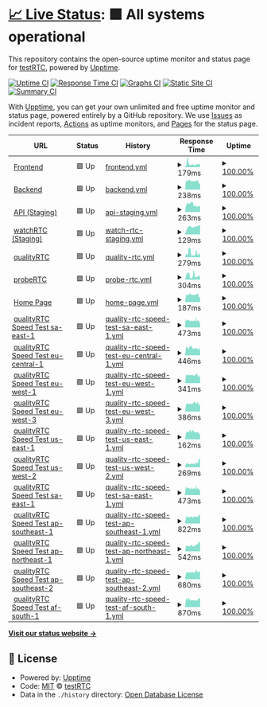 # [📈 Live Status](https://status.testrtc.com): <!--live status--> **🟩 All systems operational**

This repository contains the open-source uptime monitor and status page for [testRTC](https://testrtc.com/), powered by [Upptime](https://github.com/upptime/upptime).

[![Uptime CI](https://github.com/koj-co/upptime/workflows/Uptime%20CI/badge.svg)](https://github.com/koj-co/upptime/actions?query=workflow%3A%22Uptime+CI%22)
[![Response Time CI](https://github.com/koj-co/upptime/workflows/Response%20Time%20CI/badge.svg)](https://github.com/koj-co/upptime/actions?query=workflow%3A%22Response+Time+CI%22)
[![Graphs CI](https://github.com/koj-co/upptime/workflows/Graphs%20CI/badge.svg)](https://github.com/koj-co/upptime/actions?query=workflow%3A%22Graphs+CI%22)
[![Static Site CI](https://github.com/koj-co/upptime/workflows/Static%20Site%20CI/badge.svg)](https://github.com/koj-co/upptime/actions?query=workflow%3A%22Static+Site+CI%22)
[![Summary CI](https://github.com/koj-co/upptime/workflows/Summary%20CI/badge.svg)](https://github.com/koj-co/upptime/actions?query=workflow%3A%22Summary+CI%22)

With [Upptime](https://upptime.js.org), you can get your own unlimited and free uptime monitor and status page, powered entirely by a GitHub repository. We use [Issues](https://github.com/testRTC/status-page/issues) as incident reports, [Actions](https://github.com/testRTC/status-page/actions) as uptime monitors, and [Pages](https://status.testrtc.com) for the status page.

<!--start: status pages-->
<!-- This summary is generated by Upptime (https://github.com/upptime/upptime) -->
<!-- Do not edit this manually, your changes will be overwritten -->
<!-- prettier-ignore -->
| URL | Status | History | Response Time | Uptime |
| --- | ------ | ------- | ------------- | ------ |
| <img alt="" src="https://favicons.githubusercontent.com/app.testrtc.com" height="13"> [Frontend](https://app.testrtc.com/) | 🟩 Up | [frontend.yml](https://github.com/testRTC/status-page/commits/master/history/frontend.yml) | <details><summary><img alt="Response time graph" src="./graphs/frontend/response-time-week.png" height="20"> 179ms</summary><br><a href="https://status-staging.testrtc.com/history/frontend"><img alt="Response time 239" src="https://img.shields.io/endpoint?url=https%3A%2F%2Fraw.githubusercontent.com%2FtestRTC%2Fstatus-page%2Fmaster%2Fapi%2Ffrontend%2Fresponse-time.json"></a><br><a href="https://status-staging.testrtc.com/history/frontend"><img alt="24-hour response time 98" src="https://img.shields.io/endpoint?url=https%3A%2F%2Fraw.githubusercontent.com%2FtestRTC%2Fstatus-page%2Fmaster%2Fapi%2Ffrontend%2Fresponse-time-day.json"></a><br><a href="https://status-staging.testrtc.com/history/frontend"><img alt="7-day response time 179" src="https://img.shields.io/endpoint?url=https%3A%2F%2Fraw.githubusercontent.com%2FtestRTC%2Fstatus-page%2Fmaster%2Fapi%2Ffrontend%2Fresponse-time-week.json"></a><br><a href="https://status-staging.testrtc.com/history/frontend"><img alt="30-day response time 239" src="https://img.shields.io/endpoint?url=https%3A%2F%2Fraw.githubusercontent.com%2FtestRTC%2Fstatus-page%2Fmaster%2Fapi%2Ffrontend%2Fresponse-time-month.json"></a><br><a href="https://status-staging.testrtc.com/history/frontend"><img alt="1-year response time 239" src="https://img.shields.io/endpoint?url=https%3A%2F%2Fraw.githubusercontent.com%2FtestRTC%2Fstatus-page%2Fmaster%2Fapi%2Ffrontend%2Fresponse-time-year.json"></a></details> | <details><summary><a href="https://status-staging.testrtc.com/history/frontend">100.00%</a></summary><a href="https://status-staging.testrtc.com/history/frontend"><img alt="All-time uptime 100.00%" src="https://img.shields.io/endpoint?url=https%3A%2F%2Fraw.githubusercontent.com%2FtestRTC%2Fstatus-page%2Fmaster%2Fapi%2Ffrontend%2Fuptime.json"></a><br><a href="https://status-staging.testrtc.com/history/frontend"><img alt="24-hour uptime 100.00%" src="https://img.shields.io/endpoint?url=https%3A%2F%2Fraw.githubusercontent.com%2FtestRTC%2Fstatus-page%2Fmaster%2Fapi%2Ffrontend%2Fuptime-day.json"></a><br><a href="https://status-staging.testrtc.com/history/frontend"><img alt="7-day uptime 100.00%" src="https://img.shields.io/endpoint?url=https%3A%2F%2Fraw.githubusercontent.com%2FtestRTC%2Fstatus-page%2Fmaster%2Fapi%2Ffrontend%2Fuptime-week.json"></a><br><a href="https://status-staging.testrtc.com/history/frontend"><img alt="30-day uptime 100.00%" src="https://img.shields.io/endpoint?url=https%3A%2F%2Fraw.githubusercontent.com%2FtestRTC%2Fstatus-page%2Fmaster%2Fapi%2Ffrontend%2Fuptime-month.json"></a><br><a href="https://status-staging.testrtc.com/history/frontend"><img alt="1-year uptime 100.00%" src="https://img.shields.io/endpoint?url=https%3A%2F%2Fraw.githubusercontent.com%2FtestRTC%2Fstatus-page%2Fmaster%2Fapi%2Ffrontend%2Fuptime-year.json"></a></details>
| <img alt="" src="https://favicons.githubusercontent.com/app1.testrtc.com" height="13"> [Backend](https://app1.testrtc.com/api/status-page/system_name) | 🟩 Up | [backend.yml](https://github.com/testRTC/status-page/commits/master/history/backend.yml) | <details><summary><img alt="Response time graph" src="./graphs/backend/response-time-week.png" height="20"> 238ms</summary><br><a href="https://status-staging.testrtc.com/history/backend"><img alt="Response time 297" src="https://img.shields.io/endpoint?url=https%3A%2F%2Fraw.githubusercontent.com%2FtestRTC%2Fstatus-page%2Fmaster%2Fapi%2Fbackend%2Fresponse-time.json"></a><br><a href="https://status-staging.testrtc.com/history/backend"><img alt="24-hour response time 111" src="https://img.shields.io/endpoint?url=https%3A%2F%2Fraw.githubusercontent.com%2FtestRTC%2Fstatus-page%2Fmaster%2Fapi%2Fbackend%2Fresponse-time-day.json"></a><br><a href="https://status-staging.testrtc.com/history/backend"><img alt="7-day response time 238" src="https://img.shields.io/endpoint?url=https%3A%2F%2Fraw.githubusercontent.com%2FtestRTC%2Fstatus-page%2Fmaster%2Fapi%2Fbackend%2Fresponse-time-week.json"></a><br><a href="https://status-staging.testrtc.com/history/backend"><img alt="30-day response time 297" src="https://img.shields.io/endpoint?url=https%3A%2F%2Fraw.githubusercontent.com%2FtestRTC%2Fstatus-page%2Fmaster%2Fapi%2Fbackend%2Fresponse-time-month.json"></a><br><a href="https://status-staging.testrtc.com/history/backend"><img alt="1-year response time 297" src="https://img.shields.io/endpoint?url=https%3A%2F%2Fraw.githubusercontent.com%2FtestRTC%2Fstatus-page%2Fmaster%2Fapi%2Fbackend%2Fresponse-time-year.json"></a></details> | <details><summary><a href="https://status-staging.testrtc.com/history/backend">100.00%</a></summary><a href="https://status-staging.testrtc.com/history/backend"><img alt="All-time uptime 100.00%" src="https://img.shields.io/endpoint?url=https%3A%2F%2Fraw.githubusercontent.com%2FtestRTC%2Fstatus-page%2Fmaster%2Fapi%2Fbackend%2Fuptime.json"></a><br><a href="https://status-staging.testrtc.com/history/backend"><img alt="24-hour uptime 100.00%" src="https://img.shields.io/endpoint?url=https%3A%2F%2Fraw.githubusercontent.com%2FtestRTC%2Fstatus-page%2Fmaster%2Fapi%2Fbackend%2Fuptime-day.json"></a><br><a href="https://status-staging.testrtc.com/history/backend"><img alt="7-day uptime 100.00%" src="https://img.shields.io/endpoint?url=https%3A%2F%2Fraw.githubusercontent.com%2FtestRTC%2Fstatus-page%2Fmaster%2Fapi%2Fbackend%2Fuptime-week.json"></a><br><a href="https://status-staging.testrtc.com/history/backend"><img alt="30-day uptime 100.00%" src="https://img.shields.io/endpoint?url=https%3A%2F%2Fraw.githubusercontent.com%2FtestRTC%2Fstatus-page%2Fmaster%2Fapi%2Fbackend%2Fuptime-month.json"></a><br><a href="https://status-staging.testrtc.com/history/backend"><img alt="1-year uptime 100.00%" src="https://img.shields.io/endpoint?url=https%3A%2F%2Fraw.githubusercontent.com%2FtestRTC%2Fstatus-page%2Fmaster%2Fapi%2Fbackend%2Fuptime-year.json"></a></details>
| <img alt="" src="https://favicons.githubusercontent.com/api.testrtc.com" height="13"> [API (Staging)](https://api.testrtc.com/v1st/statuspage) | 🟩 Up | [api-staging.yml](https://github.com/testRTC/status-page/commits/master/history/api-staging.yml) | <details><summary><img alt="Response time graph" src="./graphs/api-staging/response-time-week.png" height="20"> 263ms</summary><br><a href="https://status-staging.testrtc.com/history/api-staging"><img alt="Response time 282" src="https://img.shields.io/endpoint?url=https%3A%2F%2Fraw.githubusercontent.com%2FtestRTC%2Fstatus-page%2Fmaster%2Fapi%2Fapi-staging%2Fresponse-time.json"></a><br><a href="https://status-staging.testrtc.com/history/api-staging"><img alt="24-hour response time 130" src="https://img.shields.io/endpoint?url=https%3A%2F%2Fraw.githubusercontent.com%2FtestRTC%2Fstatus-page%2Fmaster%2Fapi%2Fapi-staging%2Fresponse-time-day.json"></a><br><a href="https://status-staging.testrtc.com/history/api-staging"><img alt="7-day response time 263" src="https://img.shields.io/endpoint?url=https%3A%2F%2Fraw.githubusercontent.com%2FtestRTC%2Fstatus-page%2Fmaster%2Fapi%2Fapi-staging%2Fresponse-time-week.json"></a><br><a href="https://status-staging.testrtc.com/history/api-staging"><img alt="30-day response time 282" src="https://img.shields.io/endpoint?url=https%3A%2F%2Fraw.githubusercontent.com%2FtestRTC%2Fstatus-page%2Fmaster%2Fapi%2Fapi-staging%2Fresponse-time-month.json"></a><br><a href="https://status-staging.testrtc.com/history/api-staging"><img alt="1-year response time 282" src="https://img.shields.io/endpoint?url=https%3A%2F%2Fraw.githubusercontent.com%2FtestRTC%2Fstatus-page%2Fmaster%2Fapi%2Fapi-staging%2Fresponse-time-year.json"></a></details> | <details><summary><a href="https://status-staging.testrtc.com/history/api-staging">100.00%</a></summary><a href="https://status-staging.testrtc.com/history/api-staging"><img alt="All-time uptime 96.85%" src="https://img.shields.io/endpoint?url=https%3A%2F%2Fraw.githubusercontent.com%2FtestRTC%2Fstatus-page%2Fmaster%2Fapi%2Fapi-staging%2Fuptime.json"></a><br><a href="https://status-staging.testrtc.com/history/api-staging"><img alt="24-hour uptime 100.00%" src="https://img.shields.io/endpoint?url=https%3A%2F%2Fraw.githubusercontent.com%2FtestRTC%2Fstatus-page%2Fmaster%2Fapi%2Fapi-staging%2Fuptime-day.json"></a><br><a href="https://status-staging.testrtc.com/history/api-staging"><img alt="7-day uptime 100.00%" src="https://img.shields.io/endpoint?url=https%3A%2F%2Fraw.githubusercontent.com%2FtestRTC%2Fstatus-page%2Fmaster%2Fapi%2Fapi-staging%2Fuptime-week.json"></a><br><a href="https://status-staging.testrtc.com/history/api-staging"><img alt="30-day uptime 96.85%" src="https://img.shields.io/endpoint?url=https%3A%2F%2Fraw.githubusercontent.com%2FtestRTC%2Fstatus-page%2Fmaster%2Fapi%2Fapi-staging%2Fuptime-month.json"></a><br><a href="https://status-staging.testrtc.com/history/api-staging"><img alt="1-year uptime 96.85%" src="https://img.shields.io/endpoint?url=https%3A%2F%2Fraw.githubusercontent.com%2FtestRTC%2Fstatus-page%2Fmaster%2Fapi%2Fapi-staging%2Fuptime-year.json"></a></details>
| <img alt="" src="https://favicons.githubusercontent.com/watchrtc-staging2.testrtc.com" height="13"> [watchRTC (Staging)](https://watchrtc-staging2.testrtc.com/healthcheck) | 🟩 Up | [watch-rtc-staging.yml](https://github.com/testRTC/status-page/commits/master/history/watch-rtc-staging.yml) | <details><summary><img alt="Response time graph" src="./graphs/watch-rtc-staging/response-time-week.png" height="20"> 129ms</summary><br><a href="https://status-staging.testrtc.com/history/watch-rtc-staging"><img alt="Response time 142" src="https://img.shields.io/endpoint?url=https%3A%2F%2Fraw.githubusercontent.com%2FtestRTC%2Fstatus-page%2Fmaster%2Fapi%2Fwatch-rtc-staging%2Fresponse-time.json"></a><br><a href="https://status-staging.testrtc.com/history/watch-rtc-staging"><img alt="24-hour response time 123" src="https://img.shields.io/endpoint?url=https%3A%2F%2Fraw.githubusercontent.com%2FtestRTC%2Fstatus-page%2Fmaster%2Fapi%2Fwatch-rtc-staging%2Fresponse-time-day.json"></a><br><a href="https://status-staging.testrtc.com/history/watch-rtc-staging"><img alt="7-day response time 129" src="https://img.shields.io/endpoint?url=https%3A%2F%2Fraw.githubusercontent.com%2FtestRTC%2Fstatus-page%2Fmaster%2Fapi%2Fwatch-rtc-staging%2Fresponse-time-week.json"></a><br><a href="https://status-staging.testrtc.com/history/watch-rtc-staging"><img alt="30-day response time 142" src="https://img.shields.io/endpoint?url=https%3A%2F%2Fraw.githubusercontent.com%2FtestRTC%2Fstatus-page%2Fmaster%2Fapi%2Fwatch-rtc-staging%2Fresponse-time-month.json"></a><br><a href="https://status-staging.testrtc.com/history/watch-rtc-staging"><img alt="1-year response time 142" src="https://img.shields.io/endpoint?url=https%3A%2F%2Fraw.githubusercontent.com%2FtestRTC%2Fstatus-page%2Fmaster%2Fapi%2Fwatch-rtc-staging%2Fresponse-time-year.json"></a></details> | <details><summary><a href="https://status-staging.testrtc.com/history/watch-rtc-staging">100.00%</a></summary><a href="https://status-staging.testrtc.com/history/watch-rtc-staging"><img alt="All-time uptime 100.00%" src="https://img.shields.io/endpoint?url=https%3A%2F%2Fraw.githubusercontent.com%2FtestRTC%2Fstatus-page%2Fmaster%2Fapi%2Fwatch-rtc-staging%2Fuptime.json"></a><br><a href="https://status-staging.testrtc.com/history/watch-rtc-staging"><img alt="24-hour uptime 100.00%" src="https://img.shields.io/endpoint?url=https%3A%2F%2Fraw.githubusercontent.com%2FtestRTC%2Fstatus-page%2Fmaster%2Fapi%2Fwatch-rtc-staging%2Fuptime-day.json"></a><br><a href="https://status-staging.testrtc.com/history/watch-rtc-staging"><img alt="7-day uptime 100.00%" src="https://img.shields.io/endpoint?url=https%3A%2F%2Fraw.githubusercontent.com%2FtestRTC%2Fstatus-page%2Fmaster%2Fapi%2Fwatch-rtc-staging%2Fuptime-week.json"></a><br><a href="https://status-staging.testrtc.com/history/watch-rtc-staging"><img alt="30-day uptime 100.00%" src="https://img.shields.io/endpoint?url=https%3A%2F%2Fraw.githubusercontent.com%2FtestRTC%2Fstatus-page%2Fmaster%2Fapi%2Fwatch-rtc-staging%2Fuptime-month.json"></a><br><a href="https://status-staging.testrtc.com/history/watch-rtc-staging"><img alt="1-year uptime 100.00%" src="https://img.shields.io/endpoint?url=https%3A%2F%2Fraw.githubusercontent.com%2FtestRTC%2Fstatus-page%2Fmaster%2Fapi%2Fwatch-rtc-staging%2Fuptime-year.json"></a></details>
| <img alt="" src="https://favicons.githubusercontent.com/ping-test.testrtc.com" height="13"> [qualityRTC](https://ping-test.testrtc.com/) | 🟩 Up | [quality-rtc.yml](https://github.com/testRTC/status-page/commits/master/history/quality-rtc.yml) | <details><summary><img alt="Response time graph" src="./graphs/quality-rtc/response-time-week.png" height="20"> 279ms</summary><br><a href="https://status-staging.testrtc.com/history/quality-rtc"><img alt="Response time 259" src="https://img.shields.io/endpoint?url=https%3A%2F%2Fraw.githubusercontent.com%2FtestRTC%2Fstatus-page%2Fmaster%2Fapi%2Fquality-rtc%2Fresponse-time.json"></a><br><a href="https://status-staging.testrtc.com/history/quality-rtc"><img alt="24-hour response time 52" src="https://img.shields.io/endpoint?url=https%3A%2F%2Fraw.githubusercontent.com%2FtestRTC%2Fstatus-page%2Fmaster%2Fapi%2Fquality-rtc%2Fresponse-time-day.json"></a><br><a href="https://status-staging.testrtc.com/history/quality-rtc"><img alt="7-day response time 279" src="https://img.shields.io/endpoint?url=https%3A%2F%2Fraw.githubusercontent.com%2FtestRTC%2Fstatus-page%2Fmaster%2Fapi%2Fquality-rtc%2Fresponse-time-week.json"></a><br><a href="https://status-staging.testrtc.com/history/quality-rtc"><img alt="30-day response time 259" src="https://img.shields.io/endpoint?url=https%3A%2F%2Fraw.githubusercontent.com%2FtestRTC%2Fstatus-page%2Fmaster%2Fapi%2Fquality-rtc%2Fresponse-time-month.json"></a><br><a href="https://status-staging.testrtc.com/history/quality-rtc"><img alt="1-year response time 259" src="https://img.shields.io/endpoint?url=https%3A%2F%2Fraw.githubusercontent.com%2FtestRTC%2Fstatus-page%2Fmaster%2Fapi%2Fquality-rtc%2Fresponse-time-year.json"></a></details> | <details><summary><a href="https://status-staging.testrtc.com/history/quality-rtc">100.00%</a></summary><a href="https://status-staging.testrtc.com/history/quality-rtc"><img alt="All-time uptime 100.00%" src="https://img.shields.io/endpoint?url=https%3A%2F%2Fraw.githubusercontent.com%2FtestRTC%2Fstatus-page%2Fmaster%2Fapi%2Fquality-rtc%2Fuptime.json"></a><br><a href="https://status-staging.testrtc.com/history/quality-rtc"><img alt="24-hour uptime 100.00%" src="https://img.shields.io/endpoint?url=https%3A%2F%2Fraw.githubusercontent.com%2FtestRTC%2Fstatus-page%2Fmaster%2Fapi%2Fquality-rtc%2Fuptime-day.json"></a><br><a href="https://status-staging.testrtc.com/history/quality-rtc"><img alt="7-day uptime 100.00%" src="https://img.shields.io/endpoint?url=https%3A%2F%2Fraw.githubusercontent.com%2FtestRTC%2Fstatus-page%2Fmaster%2Fapi%2Fquality-rtc%2Fuptime-week.json"></a><br><a href="https://status-staging.testrtc.com/history/quality-rtc"><img alt="30-day uptime 100.00%" src="https://img.shields.io/endpoint?url=https%3A%2F%2Fraw.githubusercontent.com%2FtestRTC%2Fstatus-page%2Fmaster%2Fapi%2Fquality-rtc%2Fuptime-month.json"></a><br><a href="https://status-staging.testrtc.com/history/quality-rtc"><img alt="1-year uptime 100.00%" src="https://img.shields.io/endpoint?url=https%3A%2F%2Fraw.githubusercontent.com%2FtestRTC%2Fstatus-page%2Fmaster%2Fapi%2Fquality-rtc%2Fuptime-year.json"></a></details>
| <img alt="" src="https://favicons.githubusercontent.com/probertc.testrtc.com" height="13"> [probeRTC](https://probertc.testrtc.com/) | 🟩 Up | [probe-rtc.yml](https://github.com/testRTC/status-page/commits/master/history/probe-rtc.yml) | <details><summary><img alt="Response time graph" src="./graphs/probe-rtc/response-time-week.png" height="20"> 304ms</summary><br><a href="https://status-staging.testrtc.com/history/probe-rtc"><img alt="Response time 281" src="https://img.shields.io/endpoint?url=https%3A%2F%2Fraw.githubusercontent.com%2FtestRTC%2Fstatus-page%2Fmaster%2Fapi%2Fprobe-rtc%2Fresponse-time.json"></a><br><a href="https://status-staging.testrtc.com/history/probe-rtc"><img alt="24-hour response time 314" src="https://img.shields.io/endpoint?url=https%3A%2F%2Fraw.githubusercontent.com%2FtestRTC%2Fstatus-page%2Fmaster%2Fapi%2Fprobe-rtc%2Fresponse-time-day.json"></a><br><a href="https://status-staging.testrtc.com/history/probe-rtc"><img alt="7-day response time 304" src="https://img.shields.io/endpoint?url=https%3A%2F%2Fraw.githubusercontent.com%2FtestRTC%2Fstatus-page%2Fmaster%2Fapi%2Fprobe-rtc%2Fresponse-time-week.json"></a><br><a href="https://status-staging.testrtc.com/history/probe-rtc"><img alt="30-day response time 281" src="https://img.shields.io/endpoint?url=https%3A%2F%2Fraw.githubusercontent.com%2FtestRTC%2Fstatus-page%2Fmaster%2Fapi%2Fprobe-rtc%2Fresponse-time-month.json"></a><br><a href="https://status-staging.testrtc.com/history/probe-rtc"><img alt="1-year response time 281" src="https://img.shields.io/endpoint?url=https%3A%2F%2Fraw.githubusercontent.com%2FtestRTC%2Fstatus-page%2Fmaster%2Fapi%2Fprobe-rtc%2Fresponse-time-year.json"></a></details> | <details><summary><a href="https://status-staging.testrtc.com/history/probe-rtc">100.00%</a></summary><a href="https://status-staging.testrtc.com/history/probe-rtc"><img alt="All-time uptime 100.00%" src="https://img.shields.io/endpoint?url=https%3A%2F%2Fraw.githubusercontent.com%2FtestRTC%2Fstatus-page%2Fmaster%2Fapi%2Fprobe-rtc%2Fuptime.json"></a><br><a href="https://status-staging.testrtc.com/history/probe-rtc"><img alt="24-hour uptime 100.00%" src="https://img.shields.io/endpoint?url=https%3A%2F%2Fraw.githubusercontent.com%2FtestRTC%2Fstatus-page%2Fmaster%2Fapi%2Fprobe-rtc%2Fuptime-day.json"></a><br><a href="https://status-staging.testrtc.com/history/probe-rtc"><img alt="7-day uptime 100.00%" src="https://img.shields.io/endpoint?url=https%3A%2F%2Fraw.githubusercontent.com%2FtestRTC%2Fstatus-page%2Fmaster%2Fapi%2Fprobe-rtc%2Fuptime-week.json"></a><br><a href="https://status-staging.testrtc.com/history/probe-rtc"><img alt="30-day uptime 100.00%" src="https://img.shields.io/endpoint?url=https%3A%2F%2Fraw.githubusercontent.com%2FtestRTC%2Fstatus-page%2Fmaster%2Fapi%2Fprobe-rtc%2Fuptime-month.json"></a><br><a href="https://status-staging.testrtc.com/history/probe-rtc"><img alt="1-year uptime 100.00%" src="https://img.shields.io/endpoint?url=https%3A%2F%2Fraw.githubusercontent.com%2FtestRTC%2Fstatus-page%2Fmaster%2Fapi%2Fprobe-rtc%2Fuptime-year.json"></a></details>
| <img alt="" src="https://favicons.githubusercontent.com/testrtc.com" height="13"> [Home Page](https://testrtc.com/) | 🟩 Up | [home-page.yml](https://github.com/testRTC/status-page/commits/master/history/home-page.yml) | <details><summary><img alt="Response time graph" src="./graphs/home-page/response-time-week.png" height="20"> 187ms</summary><br><a href="https://status-staging.testrtc.com/history/home-page"><img alt="Response time 232" src="https://img.shields.io/endpoint?url=https%3A%2F%2Fraw.githubusercontent.com%2FtestRTC%2Fstatus-page%2Fmaster%2Fapi%2Fhome-page%2Fresponse-time.json"></a><br><a href="https://status-staging.testrtc.com/history/home-page"><img alt="24-hour response time 80" src="https://img.shields.io/endpoint?url=https%3A%2F%2Fraw.githubusercontent.com%2FtestRTC%2Fstatus-page%2Fmaster%2Fapi%2Fhome-page%2Fresponse-time-day.json"></a><br><a href="https://status-staging.testrtc.com/history/home-page"><img alt="7-day response time 187" src="https://img.shields.io/endpoint?url=https%3A%2F%2Fraw.githubusercontent.com%2FtestRTC%2Fstatus-page%2Fmaster%2Fapi%2Fhome-page%2Fresponse-time-week.json"></a><br><a href="https://status-staging.testrtc.com/history/home-page"><img alt="30-day response time 232" src="https://img.shields.io/endpoint?url=https%3A%2F%2Fraw.githubusercontent.com%2FtestRTC%2Fstatus-page%2Fmaster%2Fapi%2Fhome-page%2Fresponse-time-month.json"></a><br><a href="https://status-staging.testrtc.com/history/home-page"><img alt="1-year response time 232" src="https://img.shields.io/endpoint?url=https%3A%2F%2Fraw.githubusercontent.com%2FtestRTC%2Fstatus-page%2Fmaster%2Fapi%2Fhome-page%2Fresponse-time-year.json"></a></details> | <details><summary><a href="https://status-staging.testrtc.com/history/home-page">100.00%</a></summary><a href="https://status-staging.testrtc.com/history/home-page"><img alt="All-time uptime 100.00%" src="https://img.shields.io/endpoint?url=https%3A%2F%2Fraw.githubusercontent.com%2FtestRTC%2Fstatus-page%2Fmaster%2Fapi%2Fhome-page%2Fuptime.json"></a><br><a href="https://status-staging.testrtc.com/history/home-page"><img alt="24-hour uptime 100.00%" src="https://img.shields.io/endpoint?url=https%3A%2F%2Fraw.githubusercontent.com%2FtestRTC%2Fstatus-page%2Fmaster%2Fapi%2Fhome-page%2Fuptime-day.json"></a><br><a href="https://status-staging.testrtc.com/history/home-page"><img alt="7-day uptime 100.00%" src="https://img.shields.io/endpoint?url=https%3A%2F%2Fraw.githubusercontent.com%2FtestRTC%2Fstatus-page%2Fmaster%2Fapi%2Fhome-page%2Fuptime-week.json"></a><br><a href="https://status-staging.testrtc.com/history/home-page"><img alt="30-day uptime 100.00%" src="https://img.shields.io/endpoint?url=https%3A%2F%2Fraw.githubusercontent.com%2FtestRTC%2Fstatus-page%2Fmaster%2Fapi%2Fhome-page%2Fuptime-month.json"></a><br><a href="https://status-staging.testrtc.com/history/home-page"><img alt="1-year uptime 100.00%" src="https://img.shields.io/endpoint?url=https%3A%2F%2Fraw.githubusercontent.com%2FtestRTC%2Fstatus-page%2Fmaster%2Fapi%2Fhome-page%2Fuptime-year.json"></a></details>
| <img alt="" src="https://favicons.githubusercontent.com/sa-east-1.nettest.testrtc.com" height="13"> [qualityRTC Speed Test sa-east-1](https://sa-east-1.nettest.testrtc.com/country) | 🟩 Up | [quality-rtc-speed-test-sa-east-1.yml](https://github.com/testRTC/status-page/commits/master/history/quality-rtc-speed-test-sa-east-1.yml) | <details><summary><img alt="Response time graph" src="./graphs/quality-rtc-speed-test-sa-east-1/response-time-week.png" height="20"> 473ms</summary><br><a href="https://status-staging.testrtc.com/history/quality-rtc-speed-test-sa-east-1"><img alt="Response time 566" src="https://img.shields.io/endpoint?url=https%3A%2F%2Fraw.githubusercontent.com%2FtestRTC%2Fstatus-page%2Fmaster%2Fapi%2Fquality-rtc-speed-test-sa-east-1%2Fresponse-time.json"></a><br><a href="https://status-staging.testrtc.com/history/quality-rtc-speed-test-sa-east-1"><img alt="24-hour response time 399" src="https://img.shields.io/endpoint?url=https%3A%2F%2Fraw.githubusercontent.com%2FtestRTC%2Fstatus-page%2Fmaster%2Fapi%2Fquality-rtc-speed-test-sa-east-1%2Fresponse-time-day.json"></a><br><a href="https://status-staging.testrtc.com/history/quality-rtc-speed-test-sa-east-1"><img alt="7-day response time 473" src="https://img.shields.io/endpoint?url=https%3A%2F%2Fraw.githubusercontent.com%2FtestRTC%2Fstatus-page%2Fmaster%2Fapi%2Fquality-rtc-speed-test-sa-east-1%2Fresponse-time-week.json"></a><br><a href="https://status-staging.testrtc.com/history/quality-rtc-speed-test-sa-east-1"><img alt="30-day response time 566" src="https://img.shields.io/endpoint?url=https%3A%2F%2Fraw.githubusercontent.com%2FtestRTC%2Fstatus-page%2Fmaster%2Fapi%2Fquality-rtc-speed-test-sa-east-1%2Fresponse-time-month.json"></a><br><a href="https://status-staging.testrtc.com/history/quality-rtc-speed-test-sa-east-1"><img alt="1-year response time 566" src="https://img.shields.io/endpoint?url=https%3A%2F%2Fraw.githubusercontent.com%2FtestRTC%2Fstatus-page%2Fmaster%2Fapi%2Fquality-rtc-speed-test-sa-east-1%2Fresponse-time-year.json"></a></details> | <details><summary><a href="https://status-staging.testrtc.com/history/quality-rtc-speed-test-sa-east-1">100.00%</a></summary><a href="https://status-staging.testrtc.com/history/quality-rtc-speed-test-sa-east-1"><img alt="All-time uptime 100.00%" src="https://img.shields.io/endpoint?url=https%3A%2F%2Fraw.githubusercontent.com%2FtestRTC%2Fstatus-page%2Fmaster%2Fapi%2Fquality-rtc-speed-test-sa-east-1%2Fuptime.json"></a><br><a href="https://status-staging.testrtc.com/history/quality-rtc-speed-test-sa-east-1"><img alt="24-hour uptime 100.00%" src="https://img.shields.io/endpoint?url=https%3A%2F%2Fraw.githubusercontent.com%2FtestRTC%2Fstatus-page%2Fmaster%2Fapi%2Fquality-rtc-speed-test-sa-east-1%2Fuptime-day.json"></a><br><a href="https://status-staging.testrtc.com/history/quality-rtc-speed-test-sa-east-1"><img alt="7-day uptime 100.00%" src="https://img.shields.io/endpoint?url=https%3A%2F%2Fraw.githubusercontent.com%2FtestRTC%2Fstatus-page%2Fmaster%2Fapi%2Fquality-rtc-speed-test-sa-east-1%2Fuptime-week.json"></a><br><a href="https://status-staging.testrtc.com/history/quality-rtc-speed-test-sa-east-1"><img alt="30-day uptime 100.00%" src="https://img.shields.io/endpoint?url=https%3A%2F%2Fraw.githubusercontent.com%2FtestRTC%2Fstatus-page%2Fmaster%2Fapi%2Fquality-rtc-speed-test-sa-east-1%2Fuptime-month.json"></a><br><a href="https://status-staging.testrtc.com/history/quality-rtc-speed-test-sa-east-1"><img alt="1-year uptime 100.00%" src="https://img.shields.io/endpoint?url=https%3A%2F%2Fraw.githubusercontent.com%2FtestRTC%2Fstatus-page%2Fmaster%2Fapi%2Fquality-rtc-speed-test-sa-east-1%2Fuptime-year.json"></a></details>
| <img alt="" src="https://favicons.githubusercontent.com/eu-central-1.nettest.testrtc.com" height="13"> [qualityRTC Speed Test eu-central-1](https://eu-central-1.nettest.testrtc.com/country) | 🟩 Up | [quality-rtc-speed-test-eu-central-1.yml](https://github.com/testRTC/status-page/commits/master/history/quality-rtc-speed-test-eu-central-1.yml) | <details><summary><img alt="Response time graph" src="./graphs/quality-rtc-speed-test-eu-central-1/response-time-week.png" height="20"> 446ms</summary><br><a href="https://status-staging.testrtc.com/history/quality-rtc-speed-test-eu-central-1"><img alt="Response time 516" src="https://img.shields.io/endpoint?url=https%3A%2F%2Fraw.githubusercontent.com%2FtestRTC%2Fstatus-page%2Fmaster%2Fapi%2Fquality-rtc-speed-test-eu-central-1%2Fresponse-time.json"></a><br><a href="https://status-staging.testrtc.com/history/quality-rtc-speed-test-eu-central-1"><img alt="24-hour response time 363" src="https://img.shields.io/endpoint?url=https%3A%2F%2Fraw.githubusercontent.com%2FtestRTC%2Fstatus-page%2Fmaster%2Fapi%2Fquality-rtc-speed-test-eu-central-1%2Fresponse-time-day.json"></a><br><a href="https://status-staging.testrtc.com/history/quality-rtc-speed-test-eu-central-1"><img alt="7-day response time 446" src="https://img.shields.io/endpoint?url=https%3A%2F%2Fraw.githubusercontent.com%2FtestRTC%2Fstatus-page%2Fmaster%2Fapi%2Fquality-rtc-speed-test-eu-central-1%2Fresponse-time-week.json"></a><br><a href="https://status-staging.testrtc.com/history/quality-rtc-speed-test-eu-central-1"><img alt="30-day response time 516" src="https://img.shields.io/endpoint?url=https%3A%2F%2Fraw.githubusercontent.com%2FtestRTC%2Fstatus-page%2Fmaster%2Fapi%2Fquality-rtc-speed-test-eu-central-1%2Fresponse-time-month.json"></a><br><a href="https://status-staging.testrtc.com/history/quality-rtc-speed-test-eu-central-1"><img alt="1-year response time 516" src="https://img.shields.io/endpoint?url=https%3A%2F%2Fraw.githubusercontent.com%2FtestRTC%2Fstatus-page%2Fmaster%2Fapi%2Fquality-rtc-speed-test-eu-central-1%2Fresponse-time-year.json"></a></details> | <details><summary><a href="https://status-staging.testrtc.com/history/quality-rtc-speed-test-eu-central-1">100.00%</a></summary><a href="https://status-staging.testrtc.com/history/quality-rtc-speed-test-eu-central-1"><img alt="All-time uptime 100.00%" src="https://img.shields.io/endpoint?url=https%3A%2F%2Fraw.githubusercontent.com%2FtestRTC%2Fstatus-page%2Fmaster%2Fapi%2Fquality-rtc-speed-test-eu-central-1%2Fuptime.json"></a><br><a href="https://status-staging.testrtc.com/history/quality-rtc-speed-test-eu-central-1"><img alt="24-hour uptime 100.00%" src="https://img.shields.io/endpoint?url=https%3A%2F%2Fraw.githubusercontent.com%2FtestRTC%2Fstatus-page%2Fmaster%2Fapi%2Fquality-rtc-speed-test-eu-central-1%2Fuptime-day.json"></a><br><a href="https://status-staging.testrtc.com/history/quality-rtc-speed-test-eu-central-1"><img alt="7-day uptime 100.00%" src="https://img.shields.io/endpoint?url=https%3A%2F%2Fraw.githubusercontent.com%2FtestRTC%2Fstatus-page%2Fmaster%2Fapi%2Fquality-rtc-speed-test-eu-central-1%2Fuptime-week.json"></a><br><a href="https://status-staging.testrtc.com/history/quality-rtc-speed-test-eu-central-1"><img alt="30-day uptime 100.00%" src="https://img.shields.io/endpoint?url=https%3A%2F%2Fraw.githubusercontent.com%2FtestRTC%2Fstatus-page%2Fmaster%2Fapi%2Fquality-rtc-speed-test-eu-central-1%2Fuptime-month.json"></a><br><a href="https://status-staging.testrtc.com/history/quality-rtc-speed-test-eu-central-1"><img alt="1-year uptime 100.00%" src="https://img.shields.io/endpoint?url=https%3A%2F%2Fraw.githubusercontent.com%2FtestRTC%2Fstatus-page%2Fmaster%2Fapi%2Fquality-rtc-speed-test-eu-central-1%2Fuptime-year.json"></a></details>
| <img alt="" src="https://favicons.githubusercontent.com/eu-west-1.nettest.testrtc.com" height="13"> [qualityRTC Speed Test eu-west-1](https://eu-west-1.nettest.testrtc.com/country) | 🟩 Up | [quality-rtc-speed-test-eu-west-1.yml](https://github.com/testRTC/status-page/commits/master/history/quality-rtc-speed-test-eu-west-1.yml) | <details><summary><img alt="Response time graph" src="./graphs/quality-rtc-speed-test-eu-west-1/response-time-week.png" height="20"> 341ms</summary><br><a href="https://status-staging.testrtc.com/history/quality-rtc-speed-test-eu-west-1"><img alt="Response time 413" src="https://img.shields.io/endpoint?url=https%3A%2F%2Fraw.githubusercontent.com%2FtestRTC%2Fstatus-page%2Fmaster%2Fapi%2Fquality-rtc-speed-test-eu-west-1%2Fresponse-time.json"></a><br><a href="https://status-staging.testrtc.com/history/quality-rtc-speed-test-eu-west-1"><img alt="24-hour response time 244" src="https://img.shields.io/endpoint?url=https%3A%2F%2Fraw.githubusercontent.com%2FtestRTC%2Fstatus-page%2Fmaster%2Fapi%2Fquality-rtc-speed-test-eu-west-1%2Fresponse-time-day.json"></a><br><a href="https://status-staging.testrtc.com/history/quality-rtc-speed-test-eu-west-1"><img alt="7-day response time 341" src="https://img.shields.io/endpoint?url=https%3A%2F%2Fraw.githubusercontent.com%2FtestRTC%2Fstatus-page%2Fmaster%2Fapi%2Fquality-rtc-speed-test-eu-west-1%2Fresponse-time-week.json"></a><br><a href="https://status-staging.testrtc.com/history/quality-rtc-speed-test-eu-west-1"><img alt="30-day response time 413" src="https://img.shields.io/endpoint?url=https%3A%2F%2Fraw.githubusercontent.com%2FtestRTC%2Fstatus-page%2Fmaster%2Fapi%2Fquality-rtc-speed-test-eu-west-1%2Fresponse-time-month.json"></a><br><a href="https://status-staging.testrtc.com/history/quality-rtc-speed-test-eu-west-1"><img alt="1-year response time 413" src="https://img.shields.io/endpoint?url=https%3A%2F%2Fraw.githubusercontent.com%2FtestRTC%2Fstatus-page%2Fmaster%2Fapi%2Fquality-rtc-speed-test-eu-west-1%2Fresponse-time-year.json"></a></details> | <details><summary><a href="https://status-staging.testrtc.com/history/quality-rtc-speed-test-eu-west-1">100.00%</a></summary><a href="https://status-staging.testrtc.com/history/quality-rtc-speed-test-eu-west-1"><img alt="All-time uptime 100.00%" src="https://img.shields.io/endpoint?url=https%3A%2F%2Fraw.githubusercontent.com%2FtestRTC%2Fstatus-page%2Fmaster%2Fapi%2Fquality-rtc-speed-test-eu-west-1%2Fuptime.json"></a><br><a href="https://status-staging.testrtc.com/history/quality-rtc-speed-test-eu-west-1"><img alt="24-hour uptime 100.00%" src="https://img.shields.io/endpoint?url=https%3A%2F%2Fraw.githubusercontent.com%2FtestRTC%2Fstatus-page%2Fmaster%2Fapi%2Fquality-rtc-speed-test-eu-west-1%2Fuptime-day.json"></a><br><a href="https://status-staging.testrtc.com/history/quality-rtc-speed-test-eu-west-1"><img alt="7-day uptime 100.00%" src="https://img.shields.io/endpoint?url=https%3A%2F%2Fraw.githubusercontent.com%2FtestRTC%2Fstatus-page%2Fmaster%2Fapi%2Fquality-rtc-speed-test-eu-west-1%2Fuptime-week.json"></a><br><a href="https://status-staging.testrtc.com/history/quality-rtc-speed-test-eu-west-1"><img alt="30-day uptime 100.00%" src="https://img.shields.io/endpoint?url=https%3A%2F%2Fraw.githubusercontent.com%2FtestRTC%2Fstatus-page%2Fmaster%2Fapi%2Fquality-rtc-speed-test-eu-west-1%2Fuptime-month.json"></a><br><a href="https://status-staging.testrtc.com/history/quality-rtc-speed-test-eu-west-1"><img alt="1-year uptime 100.00%" src="https://img.shields.io/endpoint?url=https%3A%2F%2Fraw.githubusercontent.com%2FtestRTC%2Fstatus-page%2Fmaster%2Fapi%2Fquality-rtc-speed-test-eu-west-1%2Fuptime-year.json"></a></details>
| <img alt="" src="https://favicons.githubusercontent.com/eu-west-3.nettest.testrtc.com" height="13"> [qualityRTC Speed Test eu-west-3](https://eu-west-3.nettest.testrtc.com/country) | 🟩 Up | [quality-rtc-speed-test-eu-west-3.yml](https://github.com/testRTC/status-page/commits/master/history/quality-rtc-speed-test-eu-west-3.yml) | <details><summary><img alt="Response time graph" src="./graphs/quality-rtc-speed-test-eu-west-3/response-time-week.png" height="20"> 386ms</summary><br><a href="https://status-staging.testrtc.com/history/quality-rtc-speed-test-eu-west-3"><img alt="Response time 480" src="https://img.shields.io/endpoint?url=https%3A%2F%2Fraw.githubusercontent.com%2FtestRTC%2Fstatus-page%2Fmaster%2Fapi%2Fquality-rtc-speed-test-eu-west-3%2Fresponse-time.json"></a><br><a href="https://status-staging.testrtc.com/history/quality-rtc-speed-test-eu-west-3"><img alt="24-hour response time 367" src="https://img.shields.io/endpoint?url=https%3A%2F%2Fraw.githubusercontent.com%2FtestRTC%2Fstatus-page%2Fmaster%2Fapi%2Fquality-rtc-speed-test-eu-west-3%2Fresponse-time-day.json"></a><br><a href="https://status-staging.testrtc.com/history/quality-rtc-speed-test-eu-west-3"><img alt="7-day response time 386" src="https://img.shields.io/endpoint?url=https%3A%2F%2Fraw.githubusercontent.com%2FtestRTC%2Fstatus-page%2Fmaster%2Fapi%2Fquality-rtc-speed-test-eu-west-3%2Fresponse-time-week.json"></a><br><a href="https://status-staging.testrtc.com/history/quality-rtc-speed-test-eu-west-3"><img alt="30-day response time 480" src="https://img.shields.io/endpoint?url=https%3A%2F%2Fraw.githubusercontent.com%2FtestRTC%2Fstatus-page%2Fmaster%2Fapi%2Fquality-rtc-speed-test-eu-west-3%2Fresponse-time-month.json"></a><br><a href="https://status-staging.testrtc.com/history/quality-rtc-speed-test-eu-west-3"><img alt="1-year response time 480" src="https://img.shields.io/endpoint?url=https%3A%2F%2Fraw.githubusercontent.com%2FtestRTC%2Fstatus-page%2Fmaster%2Fapi%2Fquality-rtc-speed-test-eu-west-3%2Fresponse-time-year.json"></a></details> | <details><summary><a href="https://status-staging.testrtc.com/history/quality-rtc-speed-test-eu-west-3">100.00%</a></summary><a href="https://status-staging.testrtc.com/history/quality-rtc-speed-test-eu-west-3"><img alt="All-time uptime 100.00%" src="https://img.shields.io/endpoint?url=https%3A%2F%2Fraw.githubusercontent.com%2FtestRTC%2Fstatus-page%2Fmaster%2Fapi%2Fquality-rtc-speed-test-eu-west-3%2Fuptime.json"></a><br><a href="https://status-staging.testrtc.com/history/quality-rtc-speed-test-eu-west-3"><img alt="24-hour uptime 100.00%" src="https://img.shields.io/endpoint?url=https%3A%2F%2Fraw.githubusercontent.com%2FtestRTC%2Fstatus-page%2Fmaster%2Fapi%2Fquality-rtc-speed-test-eu-west-3%2Fuptime-day.json"></a><br><a href="https://status-staging.testrtc.com/history/quality-rtc-speed-test-eu-west-3"><img alt="7-day uptime 100.00%" src="https://img.shields.io/endpoint?url=https%3A%2F%2Fraw.githubusercontent.com%2FtestRTC%2Fstatus-page%2Fmaster%2Fapi%2Fquality-rtc-speed-test-eu-west-3%2Fuptime-week.json"></a><br><a href="https://status-staging.testrtc.com/history/quality-rtc-speed-test-eu-west-3"><img alt="30-day uptime 100.00%" src="https://img.shields.io/endpoint?url=https%3A%2F%2Fraw.githubusercontent.com%2FtestRTC%2Fstatus-page%2Fmaster%2Fapi%2Fquality-rtc-speed-test-eu-west-3%2Fuptime-month.json"></a><br><a href="https://status-staging.testrtc.com/history/quality-rtc-speed-test-eu-west-3"><img alt="1-year uptime 100.00%" src="https://img.shields.io/endpoint?url=https%3A%2F%2Fraw.githubusercontent.com%2FtestRTC%2Fstatus-page%2Fmaster%2Fapi%2Fquality-rtc-speed-test-eu-west-3%2Fuptime-year.json"></a></details>
| <img alt="" src="https://favicons.githubusercontent.com/us-east-1.nettest.testrtc.com" height="13"> [qualityRTC Speed Test us-east-1](https://us-east-1.nettest.testrtc.com/country) | 🟩 Up | [quality-rtc-speed-test-us-east-1.yml](https://github.com/testRTC/status-page/commits/master/history/quality-rtc-speed-test-us-east-1.yml) | <details><summary><img alt="Response time graph" src="./graphs/quality-rtc-speed-test-us-east-1/response-time-week.png" height="20"> 162ms</summary><br><a href="https://status-staging.testrtc.com/history/quality-rtc-speed-test-us-east-1"><img alt="Response time 228" src="https://img.shields.io/endpoint?url=https%3A%2F%2Fraw.githubusercontent.com%2FtestRTC%2Fstatus-page%2Fmaster%2Fapi%2Fquality-rtc-speed-test-us-east-1%2Fresponse-time.json"></a><br><a href="https://status-staging.testrtc.com/history/quality-rtc-speed-test-us-east-1"><img alt="24-hour response time 55" src="https://img.shields.io/endpoint?url=https%3A%2F%2Fraw.githubusercontent.com%2FtestRTC%2Fstatus-page%2Fmaster%2Fapi%2Fquality-rtc-speed-test-us-east-1%2Fresponse-time-day.json"></a><br><a href="https://status-staging.testrtc.com/history/quality-rtc-speed-test-us-east-1"><img alt="7-day response time 162" src="https://img.shields.io/endpoint?url=https%3A%2F%2Fraw.githubusercontent.com%2FtestRTC%2Fstatus-page%2Fmaster%2Fapi%2Fquality-rtc-speed-test-us-east-1%2Fresponse-time-week.json"></a><br><a href="https://status-staging.testrtc.com/history/quality-rtc-speed-test-us-east-1"><img alt="30-day response time 228" src="https://img.shields.io/endpoint?url=https%3A%2F%2Fraw.githubusercontent.com%2FtestRTC%2Fstatus-page%2Fmaster%2Fapi%2Fquality-rtc-speed-test-us-east-1%2Fresponse-time-month.json"></a><br><a href="https://status-staging.testrtc.com/history/quality-rtc-speed-test-us-east-1"><img alt="1-year response time 228" src="https://img.shields.io/endpoint?url=https%3A%2F%2Fraw.githubusercontent.com%2FtestRTC%2Fstatus-page%2Fmaster%2Fapi%2Fquality-rtc-speed-test-us-east-1%2Fresponse-time-year.json"></a></details> | <details><summary><a href="https://status-staging.testrtc.com/history/quality-rtc-speed-test-us-east-1">100.00%</a></summary><a href="https://status-staging.testrtc.com/history/quality-rtc-speed-test-us-east-1"><img alt="All-time uptime 100.00%" src="https://img.shields.io/endpoint?url=https%3A%2F%2Fraw.githubusercontent.com%2FtestRTC%2Fstatus-page%2Fmaster%2Fapi%2Fquality-rtc-speed-test-us-east-1%2Fuptime.json"></a><br><a href="https://status-staging.testrtc.com/history/quality-rtc-speed-test-us-east-1"><img alt="24-hour uptime 100.00%" src="https://img.shields.io/endpoint?url=https%3A%2F%2Fraw.githubusercontent.com%2FtestRTC%2Fstatus-page%2Fmaster%2Fapi%2Fquality-rtc-speed-test-us-east-1%2Fuptime-day.json"></a><br><a href="https://status-staging.testrtc.com/history/quality-rtc-speed-test-us-east-1"><img alt="7-day uptime 100.00%" src="https://img.shields.io/endpoint?url=https%3A%2F%2Fraw.githubusercontent.com%2FtestRTC%2Fstatus-page%2Fmaster%2Fapi%2Fquality-rtc-speed-test-us-east-1%2Fuptime-week.json"></a><br><a href="https://status-staging.testrtc.com/history/quality-rtc-speed-test-us-east-1"><img alt="30-day uptime 100.00%" src="https://img.shields.io/endpoint?url=https%3A%2F%2Fraw.githubusercontent.com%2FtestRTC%2Fstatus-page%2Fmaster%2Fapi%2Fquality-rtc-speed-test-us-east-1%2Fuptime-month.json"></a><br><a href="https://status-staging.testrtc.com/history/quality-rtc-speed-test-us-east-1"><img alt="1-year uptime 100.00%" src="https://img.shields.io/endpoint?url=https%3A%2F%2Fraw.githubusercontent.com%2FtestRTC%2Fstatus-page%2Fmaster%2Fapi%2Fquality-rtc-speed-test-us-east-1%2Fuptime-year.json"></a></details>
| <img alt="" src="https://favicons.githubusercontent.com/us-west-2.nettest.testrtc.com" height="13"> [qualityRTC Speed Test us-west-2](https://us-west-2.nettest.testrtc.com/country) | 🟩 Up | [quality-rtc-speed-test-us-west-2.yml](https://github.com/testRTC/status-page/commits/master/history/quality-rtc-speed-test-us-west-2.yml) | <details><summary><img alt="Response time graph" src="./graphs/quality-rtc-speed-test-us-west-2/response-time-week.png" height="20"> 269ms</summary><br><a href="https://status-staging.testrtc.com/history/quality-rtc-speed-test-us-west-2"><img alt="Response time 204" src="https://img.shields.io/endpoint?url=https%3A%2F%2Fraw.githubusercontent.com%2FtestRTC%2Fstatus-page%2Fmaster%2Fapi%2Fquality-rtc-speed-test-us-west-2%2Fresponse-time.json"></a><br><a href="https://status-staging.testrtc.com/history/quality-rtc-speed-test-us-west-2"><img alt="24-hour response time 282" src="https://img.shields.io/endpoint?url=https%3A%2F%2Fraw.githubusercontent.com%2FtestRTC%2Fstatus-page%2Fmaster%2Fapi%2Fquality-rtc-speed-test-us-west-2%2Fresponse-time-day.json"></a><br><a href="https://status-staging.testrtc.com/history/quality-rtc-speed-test-us-west-2"><img alt="7-day response time 269" src="https://img.shields.io/endpoint?url=https%3A%2F%2Fraw.githubusercontent.com%2FtestRTC%2Fstatus-page%2Fmaster%2Fapi%2Fquality-rtc-speed-test-us-west-2%2Fresponse-time-week.json"></a><br><a href="https://status-staging.testrtc.com/history/quality-rtc-speed-test-us-west-2"><img alt="30-day response time 204" src="https://img.shields.io/endpoint?url=https%3A%2F%2Fraw.githubusercontent.com%2FtestRTC%2Fstatus-page%2Fmaster%2Fapi%2Fquality-rtc-speed-test-us-west-2%2Fresponse-time-month.json"></a><br><a href="https://status-staging.testrtc.com/history/quality-rtc-speed-test-us-west-2"><img alt="1-year response time 204" src="https://img.shields.io/endpoint?url=https%3A%2F%2Fraw.githubusercontent.com%2FtestRTC%2Fstatus-page%2Fmaster%2Fapi%2Fquality-rtc-speed-test-us-west-2%2Fresponse-time-year.json"></a></details> | <details><summary><a href="https://status-staging.testrtc.com/history/quality-rtc-speed-test-us-west-2">100.00%</a></summary><a href="https://status-staging.testrtc.com/history/quality-rtc-speed-test-us-west-2"><img alt="All-time uptime 100.00%" src="https://img.shields.io/endpoint?url=https%3A%2F%2Fraw.githubusercontent.com%2FtestRTC%2Fstatus-page%2Fmaster%2Fapi%2Fquality-rtc-speed-test-us-west-2%2Fuptime.json"></a><br><a href="https://status-staging.testrtc.com/history/quality-rtc-speed-test-us-west-2"><img alt="24-hour uptime 100.00%" src="https://img.shields.io/endpoint?url=https%3A%2F%2Fraw.githubusercontent.com%2FtestRTC%2Fstatus-page%2Fmaster%2Fapi%2Fquality-rtc-speed-test-us-west-2%2Fuptime-day.json"></a><br><a href="https://status-staging.testrtc.com/history/quality-rtc-speed-test-us-west-2"><img alt="7-day uptime 100.00%" src="https://img.shields.io/endpoint?url=https%3A%2F%2Fraw.githubusercontent.com%2FtestRTC%2Fstatus-page%2Fmaster%2Fapi%2Fquality-rtc-speed-test-us-west-2%2Fuptime-week.json"></a><br><a href="https://status-staging.testrtc.com/history/quality-rtc-speed-test-us-west-2"><img alt="30-day uptime 100.00%" src="https://img.shields.io/endpoint?url=https%3A%2F%2Fraw.githubusercontent.com%2FtestRTC%2Fstatus-page%2Fmaster%2Fapi%2Fquality-rtc-speed-test-us-west-2%2Fuptime-month.json"></a><br><a href="https://status-staging.testrtc.com/history/quality-rtc-speed-test-us-west-2"><img alt="1-year uptime 100.00%" src="https://img.shields.io/endpoint?url=https%3A%2F%2Fraw.githubusercontent.com%2FtestRTC%2Fstatus-page%2Fmaster%2Fapi%2Fquality-rtc-speed-test-us-west-2%2Fuptime-year.json"></a></details>
| <img alt="" src="https://favicons.githubusercontent.com/sa-east-1.nettest.testrtc.com" height="13"> [qualityRTC Speed Test sa-east-1](https://sa-east-1.nettest.testrtc.com/country) | 🟩 Up | [quality-rtc-speed-test-sa-east-1.yml](https://github.com/testRTC/status-page/commits/master/history/quality-rtc-speed-test-sa-east-1.yml) | <details><summary><img alt="Response time graph" src="./graphs/quality-rtc-speed-test-sa-east-1/response-time-week.png" height="20"> 473ms</summary><br><a href="https://status-staging.testrtc.com/history/quality-rtc-speed-test-sa-east-1"><img alt="Response time 566" src="https://img.shields.io/endpoint?url=https%3A%2F%2Fraw.githubusercontent.com%2FtestRTC%2Fstatus-page%2Fmaster%2Fapi%2Fquality-rtc-speed-test-sa-east-1%2Fresponse-time.json"></a><br><a href="https://status-staging.testrtc.com/history/quality-rtc-speed-test-sa-east-1"><img alt="24-hour response time 399" src="https://img.shields.io/endpoint?url=https%3A%2F%2Fraw.githubusercontent.com%2FtestRTC%2Fstatus-page%2Fmaster%2Fapi%2Fquality-rtc-speed-test-sa-east-1%2Fresponse-time-day.json"></a><br><a href="https://status-staging.testrtc.com/history/quality-rtc-speed-test-sa-east-1"><img alt="7-day response time 473" src="https://img.shields.io/endpoint?url=https%3A%2F%2Fraw.githubusercontent.com%2FtestRTC%2Fstatus-page%2Fmaster%2Fapi%2Fquality-rtc-speed-test-sa-east-1%2Fresponse-time-week.json"></a><br><a href="https://status-staging.testrtc.com/history/quality-rtc-speed-test-sa-east-1"><img alt="30-day response time 566" src="https://img.shields.io/endpoint?url=https%3A%2F%2Fraw.githubusercontent.com%2FtestRTC%2Fstatus-page%2Fmaster%2Fapi%2Fquality-rtc-speed-test-sa-east-1%2Fresponse-time-month.json"></a><br><a href="https://status-staging.testrtc.com/history/quality-rtc-speed-test-sa-east-1"><img alt="1-year response time 566" src="https://img.shields.io/endpoint?url=https%3A%2F%2Fraw.githubusercontent.com%2FtestRTC%2Fstatus-page%2Fmaster%2Fapi%2Fquality-rtc-speed-test-sa-east-1%2Fresponse-time-year.json"></a></details> | <details><summary><a href="https://status-staging.testrtc.com/history/quality-rtc-speed-test-sa-east-1">100.00%</a></summary><a href="https://status-staging.testrtc.com/history/quality-rtc-speed-test-sa-east-1"><img alt="All-time uptime 100.00%" src="https://img.shields.io/endpoint?url=https%3A%2F%2Fraw.githubusercontent.com%2FtestRTC%2Fstatus-page%2Fmaster%2Fapi%2Fquality-rtc-speed-test-sa-east-1%2Fuptime.json"></a><br><a href="https://status-staging.testrtc.com/history/quality-rtc-speed-test-sa-east-1"><img alt="24-hour uptime 100.00%" src="https://img.shields.io/endpoint?url=https%3A%2F%2Fraw.githubusercontent.com%2FtestRTC%2Fstatus-page%2Fmaster%2Fapi%2Fquality-rtc-speed-test-sa-east-1%2Fuptime-day.json"></a><br><a href="https://status-staging.testrtc.com/history/quality-rtc-speed-test-sa-east-1"><img alt="7-day uptime 100.00%" src="https://img.shields.io/endpoint?url=https%3A%2F%2Fraw.githubusercontent.com%2FtestRTC%2Fstatus-page%2Fmaster%2Fapi%2Fquality-rtc-speed-test-sa-east-1%2Fuptime-week.json"></a><br><a href="https://status-staging.testrtc.com/history/quality-rtc-speed-test-sa-east-1"><img alt="30-day uptime 100.00%" src="https://img.shields.io/endpoint?url=https%3A%2F%2Fraw.githubusercontent.com%2FtestRTC%2Fstatus-page%2Fmaster%2Fapi%2Fquality-rtc-speed-test-sa-east-1%2Fuptime-month.json"></a><br><a href="https://status-staging.testrtc.com/history/quality-rtc-speed-test-sa-east-1"><img alt="1-year uptime 100.00%" src="https://img.shields.io/endpoint?url=https%3A%2F%2Fraw.githubusercontent.com%2FtestRTC%2Fstatus-page%2Fmaster%2Fapi%2Fquality-rtc-speed-test-sa-east-1%2Fuptime-year.json"></a></details>
| <img alt="" src="https://favicons.githubusercontent.com/ap-southeast-1.nettest.testrtc.com" height="13"> [qualityRTC Speed Test ap-southeast-1](https://ap-southeast-1.nettest.testrtc.com/country) | 🟩 Up | [quality-rtc-speed-test-ap-southeast-1.yml](https://github.com/testRTC/status-page/commits/master/history/quality-rtc-speed-test-ap-southeast-1.yml) | <details><summary><img alt="Response time graph" src="./graphs/quality-rtc-speed-test-ap-southeast-1/response-time-week.png" height="20"> 822ms</summary><br><a href="https://status-staging.testrtc.com/history/quality-rtc-speed-test-ap-southeast-1"><img alt="Response time 738" src="https://img.shields.io/endpoint?url=https%3A%2F%2Fraw.githubusercontent.com%2FtestRTC%2Fstatus-page%2Fmaster%2Fapi%2Fquality-rtc-speed-test-ap-southeast-1%2Fresponse-time.json"></a><br><a href="https://status-staging.testrtc.com/history/quality-rtc-speed-test-ap-southeast-1"><img alt="24-hour response time 1102" src="https://img.shields.io/endpoint?url=https%3A%2F%2Fraw.githubusercontent.com%2FtestRTC%2Fstatus-page%2Fmaster%2Fapi%2Fquality-rtc-speed-test-ap-southeast-1%2Fresponse-time-day.json"></a><br><a href="https://status-staging.testrtc.com/history/quality-rtc-speed-test-ap-southeast-1"><img alt="7-day response time 822" src="https://img.shields.io/endpoint?url=https%3A%2F%2Fraw.githubusercontent.com%2FtestRTC%2Fstatus-page%2Fmaster%2Fapi%2Fquality-rtc-speed-test-ap-southeast-1%2Fresponse-time-week.json"></a><br><a href="https://status-staging.testrtc.com/history/quality-rtc-speed-test-ap-southeast-1"><img alt="30-day response time 738" src="https://img.shields.io/endpoint?url=https%3A%2F%2Fraw.githubusercontent.com%2FtestRTC%2Fstatus-page%2Fmaster%2Fapi%2Fquality-rtc-speed-test-ap-southeast-1%2Fresponse-time-month.json"></a><br><a href="https://status-staging.testrtc.com/history/quality-rtc-speed-test-ap-southeast-1"><img alt="1-year response time 738" src="https://img.shields.io/endpoint?url=https%3A%2F%2Fraw.githubusercontent.com%2FtestRTC%2Fstatus-page%2Fmaster%2Fapi%2Fquality-rtc-speed-test-ap-southeast-1%2Fresponse-time-year.json"></a></details> | <details><summary><a href="https://status-staging.testrtc.com/history/quality-rtc-speed-test-ap-southeast-1">100.00%</a></summary><a href="https://status-staging.testrtc.com/history/quality-rtc-speed-test-ap-southeast-1"><img alt="All-time uptime 100.00%" src="https://img.shields.io/endpoint?url=https%3A%2F%2Fraw.githubusercontent.com%2FtestRTC%2Fstatus-page%2Fmaster%2Fapi%2Fquality-rtc-speed-test-ap-southeast-1%2Fuptime.json"></a><br><a href="https://status-staging.testrtc.com/history/quality-rtc-speed-test-ap-southeast-1"><img alt="24-hour uptime 100.00%" src="https://img.shields.io/endpoint?url=https%3A%2F%2Fraw.githubusercontent.com%2FtestRTC%2Fstatus-page%2Fmaster%2Fapi%2Fquality-rtc-speed-test-ap-southeast-1%2Fuptime-day.json"></a><br><a href="https://status-staging.testrtc.com/history/quality-rtc-speed-test-ap-southeast-1"><img alt="7-day uptime 100.00%" src="https://img.shields.io/endpoint?url=https%3A%2F%2Fraw.githubusercontent.com%2FtestRTC%2Fstatus-page%2Fmaster%2Fapi%2Fquality-rtc-speed-test-ap-southeast-1%2Fuptime-week.json"></a><br><a href="https://status-staging.testrtc.com/history/quality-rtc-speed-test-ap-southeast-1"><img alt="30-day uptime 100.00%" src="https://img.shields.io/endpoint?url=https%3A%2F%2Fraw.githubusercontent.com%2FtestRTC%2Fstatus-page%2Fmaster%2Fapi%2Fquality-rtc-speed-test-ap-southeast-1%2Fuptime-month.json"></a><br><a href="https://status-staging.testrtc.com/history/quality-rtc-speed-test-ap-southeast-1"><img alt="1-year uptime 100.00%" src="https://img.shields.io/endpoint?url=https%3A%2F%2Fraw.githubusercontent.com%2FtestRTC%2Fstatus-page%2Fmaster%2Fapi%2Fquality-rtc-speed-test-ap-southeast-1%2Fuptime-year.json"></a></details>
| <img alt="" src="https://favicons.githubusercontent.com/ap-northeast-1.nettest.testrtc.com" height="13"> [qualityRTC Speed Test ap-northeast-1](https://ap-northeast-1.nettest.testrtc.com/country) | 🟩 Up | [quality-rtc-speed-test-ap-northeast-1.yml](https://github.com/testRTC/status-page/commits/master/history/quality-rtc-speed-test-ap-northeast-1.yml) | <details><summary><img alt="Response time graph" src="./graphs/quality-rtc-speed-test-ap-northeast-1/response-time-week.png" height="20"> 542ms</summary><br><a href="https://status-staging.testrtc.com/history/quality-rtc-speed-test-ap-northeast-1"><img alt="Response time 494" src="https://img.shields.io/endpoint?url=https%3A%2F%2Fraw.githubusercontent.com%2FtestRTC%2Fstatus-page%2Fmaster%2Fapi%2Fquality-rtc-speed-test-ap-northeast-1%2Fresponse-time.json"></a><br><a href="https://status-staging.testrtc.com/history/quality-rtc-speed-test-ap-northeast-1"><img alt="24-hour response time 567" src="https://img.shields.io/endpoint?url=https%3A%2F%2Fraw.githubusercontent.com%2FtestRTC%2Fstatus-page%2Fmaster%2Fapi%2Fquality-rtc-speed-test-ap-northeast-1%2Fresponse-time-day.json"></a><br><a href="https://status-staging.testrtc.com/history/quality-rtc-speed-test-ap-northeast-1"><img alt="7-day response time 542" src="https://img.shields.io/endpoint?url=https%3A%2F%2Fraw.githubusercontent.com%2FtestRTC%2Fstatus-page%2Fmaster%2Fapi%2Fquality-rtc-speed-test-ap-northeast-1%2Fresponse-time-week.json"></a><br><a href="https://status-staging.testrtc.com/history/quality-rtc-speed-test-ap-northeast-1"><img alt="30-day response time 494" src="https://img.shields.io/endpoint?url=https%3A%2F%2Fraw.githubusercontent.com%2FtestRTC%2Fstatus-page%2Fmaster%2Fapi%2Fquality-rtc-speed-test-ap-northeast-1%2Fresponse-time-month.json"></a><br><a href="https://status-staging.testrtc.com/history/quality-rtc-speed-test-ap-northeast-1"><img alt="1-year response time 494" src="https://img.shields.io/endpoint?url=https%3A%2F%2Fraw.githubusercontent.com%2FtestRTC%2Fstatus-page%2Fmaster%2Fapi%2Fquality-rtc-speed-test-ap-northeast-1%2Fresponse-time-year.json"></a></details> | <details><summary><a href="https://status-staging.testrtc.com/history/quality-rtc-speed-test-ap-northeast-1">100.00%</a></summary><a href="https://status-staging.testrtc.com/history/quality-rtc-speed-test-ap-northeast-1"><img alt="All-time uptime 100.00%" src="https://img.shields.io/endpoint?url=https%3A%2F%2Fraw.githubusercontent.com%2FtestRTC%2Fstatus-page%2Fmaster%2Fapi%2Fquality-rtc-speed-test-ap-northeast-1%2Fuptime.json"></a><br><a href="https://status-staging.testrtc.com/history/quality-rtc-speed-test-ap-northeast-1"><img alt="24-hour uptime 100.00%" src="https://img.shields.io/endpoint?url=https%3A%2F%2Fraw.githubusercontent.com%2FtestRTC%2Fstatus-page%2Fmaster%2Fapi%2Fquality-rtc-speed-test-ap-northeast-1%2Fuptime-day.json"></a><br><a href="https://status-staging.testrtc.com/history/quality-rtc-speed-test-ap-northeast-1"><img alt="7-day uptime 100.00%" src="https://img.shields.io/endpoint?url=https%3A%2F%2Fraw.githubusercontent.com%2FtestRTC%2Fstatus-page%2Fmaster%2Fapi%2Fquality-rtc-speed-test-ap-northeast-1%2Fuptime-week.json"></a><br><a href="https://status-staging.testrtc.com/history/quality-rtc-speed-test-ap-northeast-1"><img alt="30-day uptime 100.00%" src="https://img.shields.io/endpoint?url=https%3A%2F%2Fraw.githubusercontent.com%2FtestRTC%2Fstatus-page%2Fmaster%2Fapi%2Fquality-rtc-speed-test-ap-northeast-1%2Fuptime-month.json"></a><br><a href="https://status-staging.testrtc.com/history/quality-rtc-speed-test-ap-northeast-1"><img alt="1-year uptime 100.00%" src="https://img.shields.io/endpoint?url=https%3A%2F%2Fraw.githubusercontent.com%2FtestRTC%2Fstatus-page%2Fmaster%2Fapi%2Fquality-rtc-speed-test-ap-northeast-1%2Fuptime-year.json"></a></details>
| <img alt="" src="https://favicons.githubusercontent.com/ap-southeast-2.nettest.testrtc.com" height="13"> [qualityRTC Speed Test ap-southeast-2](https://ap-southeast-2.nettest.testrtc.com/country) | 🟩 Up | [quality-rtc-speed-test-ap-southeast-2.yml](https://github.com/testRTC/status-page/commits/master/history/quality-rtc-speed-test-ap-southeast-2.yml) | <details><summary><img alt="Response time graph" src="./graphs/quality-rtc-speed-test-ap-southeast-2/response-time-week.png" height="20"> 680ms</summary><br><a href="https://status-staging.testrtc.com/history/quality-rtc-speed-test-ap-southeast-2"><img alt="Response time 632" src="https://img.shields.io/endpoint?url=https%3A%2F%2Fraw.githubusercontent.com%2FtestRTC%2Fstatus-page%2Fmaster%2Fapi%2Fquality-rtc-speed-test-ap-southeast-2%2Fresponse-time.json"></a><br><a href="https://status-staging.testrtc.com/history/quality-rtc-speed-test-ap-southeast-2"><img alt="24-hour response time 651" src="https://img.shields.io/endpoint?url=https%3A%2F%2Fraw.githubusercontent.com%2FtestRTC%2Fstatus-page%2Fmaster%2Fapi%2Fquality-rtc-speed-test-ap-southeast-2%2Fresponse-time-day.json"></a><br><a href="https://status-staging.testrtc.com/history/quality-rtc-speed-test-ap-southeast-2"><img alt="7-day response time 680" src="https://img.shields.io/endpoint?url=https%3A%2F%2Fraw.githubusercontent.com%2FtestRTC%2Fstatus-page%2Fmaster%2Fapi%2Fquality-rtc-speed-test-ap-southeast-2%2Fresponse-time-week.json"></a><br><a href="https://status-staging.testrtc.com/history/quality-rtc-speed-test-ap-southeast-2"><img alt="30-day response time 632" src="https://img.shields.io/endpoint?url=https%3A%2F%2Fraw.githubusercontent.com%2FtestRTC%2Fstatus-page%2Fmaster%2Fapi%2Fquality-rtc-speed-test-ap-southeast-2%2Fresponse-time-month.json"></a><br><a href="https://status-staging.testrtc.com/history/quality-rtc-speed-test-ap-southeast-2"><img alt="1-year response time 632" src="https://img.shields.io/endpoint?url=https%3A%2F%2Fraw.githubusercontent.com%2FtestRTC%2Fstatus-page%2Fmaster%2Fapi%2Fquality-rtc-speed-test-ap-southeast-2%2Fresponse-time-year.json"></a></details> | <details><summary><a href="https://status-staging.testrtc.com/history/quality-rtc-speed-test-ap-southeast-2">100.00%</a></summary><a href="https://status-staging.testrtc.com/history/quality-rtc-speed-test-ap-southeast-2"><img alt="All-time uptime 100.00%" src="https://img.shields.io/endpoint?url=https%3A%2F%2Fraw.githubusercontent.com%2FtestRTC%2Fstatus-page%2Fmaster%2Fapi%2Fquality-rtc-speed-test-ap-southeast-2%2Fuptime.json"></a><br><a href="https://status-staging.testrtc.com/history/quality-rtc-speed-test-ap-southeast-2"><img alt="24-hour uptime 100.00%" src="https://img.shields.io/endpoint?url=https%3A%2F%2Fraw.githubusercontent.com%2FtestRTC%2Fstatus-page%2Fmaster%2Fapi%2Fquality-rtc-speed-test-ap-southeast-2%2Fuptime-day.json"></a><br><a href="https://status-staging.testrtc.com/history/quality-rtc-speed-test-ap-southeast-2"><img alt="7-day uptime 100.00%" src="https://img.shields.io/endpoint?url=https%3A%2F%2Fraw.githubusercontent.com%2FtestRTC%2Fstatus-page%2Fmaster%2Fapi%2Fquality-rtc-speed-test-ap-southeast-2%2Fuptime-week.json"></a><br><a href="https://status-staging.testrtc.com/history/quality-rtc-speed-test-ap-southeast-2"><img alt="30-day uptime 100.00%" src="https://img.shields.io/endpoint?url=https%3A%2F%2Fraw.githubusercontent.com%2FtestRTC%2Fstatus-page%2Fmaster%2Fapi%2Fquality-rtc-speed-test-ap-southeast-2%2Fuptime-month.json"></a><br><a href="https://status-staging.testrtc.com/history/quality-rtc-speed-test-ap-southeast-2"><img alt="1-year uptime 100.00%" src="https://img.shields.io/endpoint?url=https%3A%2F%2Fraw.githubusercontent.com%2FtestRTC%2Fstatus-page%2Fmaster%2Fapi%2Fquality-rtc-speed-test-ap-southeast-2%2Fuptime-year.json"></a></details>
| <img alt="" src="https://favicons.githubusercontent.com/af-south-1.nettest.testrtc.com" height="13"> [qualityRTC Speed Test af-south-1](https://af-south-1.nettest.testrtc.com/country) | 🟩 Up | [quality-rtc-speed-test-af-south-1.yml](https://github.com/testRTC/status-page/commits/master/history/quality-rtc-speed-test-af-south-1.yml) | <details><summary><img alt="Response time graph" src="./graphs/quality-rtc-speed-test-af-south-1/response-time-week.png" height="20"> 870ms</summary><br><a href="https://status-staging.testrtc.com/history/quality-rtc-speed-test-af-south-1"><img alt="Response time 933" src="https://img.shields.io/endpoint?url=https%3A%2F%2Fraw.githubusercontent.com%2FtestRTC%2Fstatus-page%2Fmaster%2Fapi%2Fquality-rtc-speed-test-af-south-1%2Fresponse-time.json"></a><br><a href="https://status-staging.testrtc.com/history/quality-rtc-speed-test-af-south-1"><img alt="24-hour response time 768" src="https://img.shields.io/endpoint?url=https%3A%2F%2Fraw.githubusercontent.com%2FtestRTC%2Fstatus-page%2Fmaster%2Fapi%2Fquality-rtc-speed-test-af-south-1%2Fresponse-time-day.json"></a><br><a href="https://status-staging.testrtc.com/history/quality-rtc-speed-test-af-south-1"><img alt="7-day response time 870" src="https://img.shields.io/endpoint?url=https%3A%2F%2Fraw.githubusercontent.com%2FtestRTC%2Fstatus-page%2Fmaster%2Fapi%2Fquality-rtc-speed-test-af-south-1%2Fresponse-time-week.json"></a><br><a href="https://status-staging.testrtc.com/history/quality-rtc-speed-test-af-south-1"><img alt="30-day response time 933" src="https://img.shields.io/endpoint?url=https%3A%2F%2Fraw.githubusercontent.com%2FtestRTC%2Fstatus-page%2Fmaster%2Fapi%2Fquality-rtc-speed-test-af-south-1%2Fresponse-time-month.json"></a><br><a href="https://status-staging.testrtc.com/history/quality-rtc-speed-test-af-south-1"><img alt="1-year response time 933" src="https://img.shields.io/endpoint?url=https%3A%2F%2Fraw.githubusercontent.com%2FtestRTC%2Fstatus-page%2Fmaster%2Fapi%2Fquality-rtc-speed-test-af-south-1%2Fresponse-time-year.json"></a></details> | <details><summary><a href="https://status-staging.testrtc.com/history/quality-rtc-speed-test-af-south-1">100.00%</a></summary><a href="https://status-staging.testrtc.com/history/quality-rtc-speed-test-af-south-1"><img alt="All-time uptime 100.00%" src="https://img.shields.io/endpoint?url=https%3A%2F%2Fraw.githubusercontent.com%2FtestRTC%2Fstatus-page%2Fmaster%2Fapi%2Fquality-rtc-speed-test-af-south-1%2Fuptime.json"></a><br><a href="https://status-staging.testrtc.com/history/quality-rtc-speed-test-af-south-1"><img alt="24-hour uptime 100.00%" src="https://img.shields.io/endpoint?url=https%3A%2F%2Fraw.githubusercontent.com%2FtestRTC%2Fstatus-page%2Fmaster%2Fapi%2Fquality-rtc-speed-test-af-south-1%2Fuptime-day.json"></a><br><a href="https://status-staging.testrtc.com/history/quality-rtc-speed-test-af-south-1"><img alt="7-day uptime 100.00%" src="https://img.shields.io/endpoint?url=https%3A%2F%2Fraw.githubusercontent.com%2FtestRTC%2Fstatus-page%2Fmaster%2Fapi%2Fquality-rtc-speed-test-af-south-1%2Fuptime-week.json"></a><br><a href="https://status-staging.testrtc.com/history/quality-rtc-speed-test-af-south-1"><img alt="30-day uptime 100.00%" src="https://img.shields.io/endpoint?url=https%3A%2F%2Fraw.githubusercontent.com%2FtestRTC%2Fstatus-page%2Fmaster%2Fapi%2Fquality-rtc-speed-test-af-south-1%2Fuptime-month.json"></a><br><a href="https://status-staging.testrtc.com/history/quality-rtc-speed-test-af-south-1"><img alt="1-year uptime 100.00%" src="https://img.shields.io/endpoint?url=https%3A%2F%2Fraw.githubusercontent.com%2FtestRTC%2Fstatus-page%2Fmaster%2Fapi%2Fquality-rtc-speed-test-af-south-1%2Fuptime-year.json"></a></details>

<!--end: status pages-->

[**Visit our status website →**](https://status.testrtc.com)

## 📄 License

- Powered by: [Upptime](https://github.com/upptime/upptime)
- Code: [MIT](./LICENSE) © [testRTC](https://testrtc.com/)
- Data in the `./history` directory: [Open Database License](https://opendatacommons.org/licenses/odbl/1-0/)
